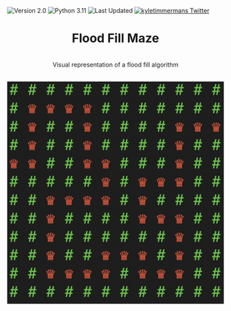 ![Version 2.0](https://img.shields.io/badge/version-v2.0-orange.svg)
![Python 3.11](https://img.shields.io/badge/python-3.11-blue.svg)
![Last Updated](https://img.shields.io/github/last-commit/kyletimmermans/FloodFillMaze?color=success)
[![kyletimmermans Twitter](http://img.shields.io/twitter/url/http/shields.io.svg?style=social&label=Follow)](https://twitter.com/kyletimmermans)


# <div align="center">Flood Fill Maze</div>

</br>

<div align="center">Visual representation of a flood fill algorithm</div>

</br>

<p align="center">
  <img src="https://github.com/kyletimmermans/FloodFillMaze/blob/main/Maze.png?raw=true" alt="Maze"/>
</p>
